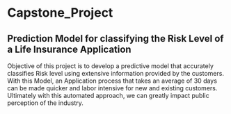 # Capstone_Project
## Prediction Model for classifying the Risk Level of a Life Insurance Application
Objective of this project is to develop a predictive model that accurately classifies Risk level using extensive information provided by the customers. With this Model, an Application process that takes an average of 30 days can be made quicker and labor intensive for new and existing customers. Ultimately with this automated approach, we can greatly impact public perception of the industry.
